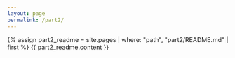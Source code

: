 ```yaml
---
layout: page
permalink: /part2/
---
```


{% assign part2_readme = site.pages | where: "path", "part2/README.md" | first %}
{{ part2_readme.content }} 